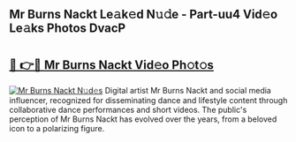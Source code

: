 ## Mr Burns Nackt Le𝚊k𝚎d N𝚞𝚍e - Part-uu4 Vid𝚎o Le𝚊ks Photos DvacP

# <h2><a href="http://fb3eul.evod.top/?m=Mr+Burns+Nackt">🔗 👉🔴 Mr Burns Nackt Vid𝚎o Ph𝚘t𝚘s</a></h2>

[![Mr Burns Nackt N𝚞d𝚎s](https://i.imgur.com/8V9OHl7.gif)](http://fb3eul.evod.top/?m=Mr+Burns+Nackt)
Digital artist Mr Burns Nackt and social media influencer, recognized for disseminating dance and lifestyle content through collaborative dance performances and short videos. The public's perception of Mr Burns Nackt has evolved over the years, from a beloved icon to a polarizing figure. 
